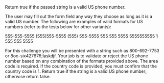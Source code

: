 Return true if the passed string is a valid US phone number.

The user may fill out the form field any way they choose as long as it
is a valid US number. The following are examples of valid formats for
US numbers (refer to the tests below for other variants):

555-555-5555
(555)555-5555
(555) 555-5555
555 555 5555
5555555555
1 555 555 5555

For this challenge you will be presented with a string such as 800-692-7753
or 8oo-six427676;laskdjf. Your job is to validate or reject the US phone
number based on any combination of the formats provided above. The
area code is required. If the country code is provided, you must confirm
that the country code is 1. Return true if the string is a valid US phone
number; otherwise return false.
